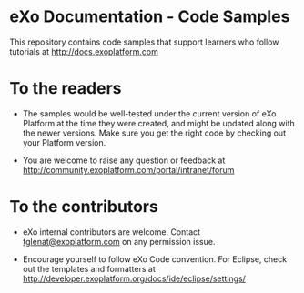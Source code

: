 eXo Documentation - Code Samples
================================

This repository contains code samples that support learners who follow tutorials at http://docs.exoplatform.com

 To the readers
 ==============
 
 * The samples would be well-tested under the current version of eXo Platform at the time they were created, and might be updated along with the newer versions. Make sure you get the right code by checking out your Platform version.
 
 * You are welcome to raise any question or feedback at http://community.exoplatform.com/portal/intranet/forum
 
 To the contributors
 ===================
 
 * eXo internal contributors are welcome. Contact tglenat@exoplatform.com on any permission issue.
 
 * Encourage yourself to follow eXo Code convention. For Eclipse, check out the templates and formatters at http://developer.exoplatform.org/docs/ide/eclipse/settings/
